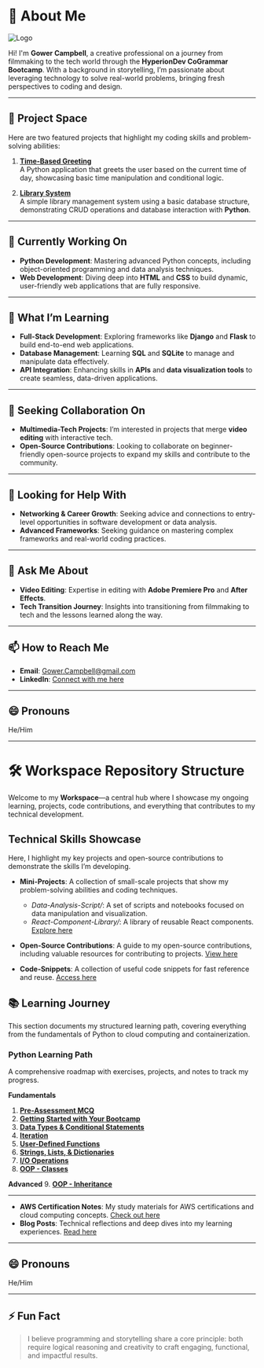 

# 👋 About Me  
![Logo](Images/Logo.png)

Hi! I'm **Gower Campbell**, a creative professional on a journey from filmmaking to the tech world through the **HyperionDev CoGrammar Bootcamp**. With a background in storytelling, I’m passionate about leveraging technology to solve real-world problems, bringing fresh perspectives to coding and design.

---

## 🚀 Project Space  
Here are two featured projects that highlight my coding skills and problem-solving abilities:

1. **[Time-Based Greeting](https://github.com/GowerCampbell/Time-Based-Greeting)**  
   A Python application that greets the user based on the current time of day, showcasing basic time manipulation and conditional logic.

2. **[Library System](https://github.com/GowerCampbell/library-system)**  
   A simple library management system using a basic database structure, demonstrating CRUD operations and database interaction with **Python**.

---

## 🔭 Currently Working On  
- **Python Development**: Mastering advanced Python concepts, including object-oriented programming and data analysis techniques.  
- **Web Development**: Diving deep into **HTML** and **CSS** to build dynamic, user-friendly web applications that are fully responsive.

---

## 🌱 What I’m Learning  
- **Full-Stack Development**: Exploring frameworks like **Django** and **Flask** to build end-to-end web applications.  
- **Database Management**: Learning **SQL** and **SQLite** to manage and manipulate data effectively.  
- **API Integration**: Enhancing skills in **APIs** and **data visualization tools** to create seamless, data-driven applications.

---

## 👯 Seeking Collaboration On  
- **Multimedia-Tech Projects**: I’m interested in projects that merge **video editing** with interactive tech.  
- **Open-Source Contributions**: Looking to collaborate on beginner-friendly open-source projects to expand my skills and contribute to the community.

---

## 🤔 Looking for Help With  
- **Networking & Career Growth**: Seeking advice and connections to entry-level opportunities in software development or data analysis.  
- **Advanced Frameworks**: Seeking guidance on mastering complex frameworks and real-world coding practices.

---

## 💬 Ask Me About  
- **Video Editing**: Expertise in editing with **Adobe Premiere Pro** and **After Effects**.  
- **Tech Transition Journey**: Insights into transitioning from filmmaking to tech and the lessons learned along the way.

---

## 📫 How to Reach Me  
- **Email**: [Gower.Campbell@gmail.com](mailto:Gower.Campbell@gmail.com)  
- **LinkedIn**: [Connect with me here](https://www.linkedin.com)

---

## 😄 Pronouns  
He/Him

---

# 🛠 Workspace Repository Structure

Welcome to my **Workspace**—a central hub where I showcase my ongoing learning, projects, code contributions, and everything that contributes to my technical development.

## Technical Skills Showcase  
Here, I highlight my key projects and open-source contributions to demonstrate the skills I’m developing.

- **Mini-Projects**: A collection of small-scale projects that show my problem-solving abilities and coding techniques.  
  - *Data-Analysis-Script/*: A set of scripts and notebooks focused on data manipulation and visualization.  
  - *React-Component-Library/*: A library of reusable React components. [Explore here](Mini-Projects/React-Component-Library/INDEX.md)  

- **Open-Source Contributions**: A guide to my open-source contributions, including valuable resources for contributing to projects. [View here](Open-Source-Contributions/Open-Source-Contributions/Open-Source-Guide.md)  
- **Code-Snippets**: A collection of useful code snippets for fast reference and reuse. [Access here](Code-Snippets/My-Code-Snippet.md)

## 📚 Learning Journey  
This section documents my structured learning path, covering everything from the fundamentals of Python to cloud computing and containerization.

### Python Learning Path
A comprehensive roadmap with exercises, projects, and notes to track my progress.

**Fundamentals**
1. **[Pre-Assessment MCQ](https://github.com/GowerCampbell/Pre-Assessment-MCQ)**  
2. **[Getting Started with Your Bootcamp](https://github.com/GowerCampbell/Getting-Started-With-Bootcamp)**  
3. **[Data Types & Conditional Statements](https://github.com/GowerCampbell/Data-Types-And-Conditional-Statements)**  
4. **[Iteration](https://github.com/GowerCampbell/Iteration)**  
5. **[User-Defined Functions](https://github.com/GowerCampbell/User-Defined-Functions)**  
6. **[Strings, Lists, & Dictionaries](https://github.com/GowerCampbell/Strings-Lists-Dictionaries)**  
7. **[I/O Operations](https://github.com/GowerCampbell/IO-Operations)**  
8. **[OOP - Classes](https://github.com/GowerCampbell/OOP-Classes)**

**Advanced**
9. **[OOP - Inheritance](https://github.com/GowerCampbell/OOP-Inheritance)**

---

- **AWS Certification Notes**: My study materials for AWS certifications and cloud computing concepts. [Check out here](Learning-Journey/AWS-Certification-Notes/README.md)  
- **Blog Posts**: Technical reflections and deep dives into my learning experiences. [Read here](Learning-Journey/Blog-Posts/README.md)

---

## 😄 Pronouns
He/Him

---

## ⚡ Fun Fact
> I believe programming and storytelling share a core principle: both require logical reasoning and creativity to craft engaging, functional, and impactful results.
